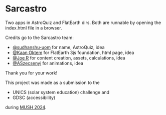# Sarcastro

Two apps in AstroQuiz and FlatEarth dirs. Both are runnable by opening the index.html file in a browser.

Credits go to the Sarcastro team:

- [@sudhanshu-uom](https://github.com/sudhanshu-uom) for name, AstroQuiz, idea
- [@Kaan Oktem](https://github.com/CS101-o) for FlatEarth 3js foundation, html page, idea
- [@Joe R](https://github.com/SparoJF) for content creation, assets, calculations, idea
- [@ASzecsenyi](https://github.com/ASzecsenyi) for animations, idea


Thank you for your work!

This project was made as a submission to the 

- UNICS (solar system education) challenge and 
- GDSC (accessibility) 

during [MUSH 2024](https://manchesterstudentsunion.com/events/id/7047-studenthack-2024).